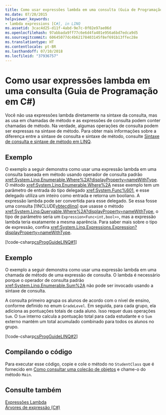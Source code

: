 ```yaml
---
title: Como usar expressões lambda em uma consulta (Guia de Programação em C#)
ms.date: 07/20/2015
helpviewer_keywords:
- lambda expressions [C#], in LINQ
ms.assetid: 3cac4d25-d11f-4abd-9e7c-0f02e97ae06d
ms.openlocfilehash: 97abbada9ff77c6e6d4fa401e956a6bd7edca9d5
ms.sourcegitcommit: 60645077dc4b62178403145f8ef691b13ffec28e
ms.translationtype: HT
ms.contentlocale: pt-BR
ms.lasthandoff: 07/10/2018
ms.locfileid: "37936757"
---
```

# <a name="how-to-use-lambda-expressions-in-a-query-c-programming-guide"></a>Como usar expressões lambda em uma consulta (Guia de Programação em C#)
Você não usa expressões lambda diretamente na sintaxe da consulta, mas as usa em chamadas de método e as expressões de consulta podem conter chamadas de método. Na verdade, algumas operações de consulta podem ser expressas na sintaxe de método. Para obter mais informações sobre a diferença entre a sintaxe de consulta e sintaxe de método, consulte [Sintaxe de consulta e sintaxe de método em LINQ](../../../csharp/programming-guide/concepts/linq/query-syntax-and-method-syntax-in-linq.md).  
  
## <a name="example"></a>Exemplo  
 O exemplo a seguir demonstra como usar uma expressão lambda em uma consulta baseada em método usando operador de consulta padrão <xref:System.Linq.Enumerable.Where%2A?displayProperty=nameWithType>. O método <xref:System.Linq.Enumerable.Where%2A> nesse exemplo tem um parâmetro de entrada do tipo delegado <xref:System.Func%601>, e esse delegado utiliza um inteiro como entrada e retorna um booliano. A expressão lambda pode ser convertida para esse delegado. Se essa fosse uma consulta [!INCLUDE[vbtecdlinq](~/includes/vbtecdlinq-md.md)] que usasse o método <xref:System.Linq.Queryable.Where%2A?displayProperty=nameWithType>, o tipo de parâmetro seria um `Expression<Func<int,bool>>`, mas a expressão lambda teria exatamente a mesma aparência. Para saber mais sobre o tipo de expressão, confira <xref:System.Linq.Expressions.Expression?displayProperty=nameWithType>.  
  
 [!code-csharp[csProgGuideLINQ#1](../../../csharp/programming-guide/arrays/codesnippet/CSharp/how-to-use-lambda-expressions-in-a-query_1.cs)]  
  
## <a name="example"></a>Exemplo  
 O exemplo a seguir demonstra como usar uma expressão lambda em uma chamada de método de uma expressão de consulta. O lambda é necessário porque o operador de consulta padrão <xref:System.Linq.Enumerable.Sum%2A> não pode ser invocado usando a sintaxe de consulta.  
  
 A consulta primeiro agrupa os alunos de acordo com o nível de ensino, conforme definido no enum `GradeLevel`. Em seguida, para cada grupo, ela adiciona as pontuações totais de cada aluno. Isso requer duas operações `Sum`. O `Sum` interno calcula a pontuação total para cada estudante e o `Sum` externo mantém um total acumulado combinado para todos os alunos no grupo.  
  
 [!code-csharp[csProgGuideLINQ#2](../../../csharp/programming-guide/arrays/codesnippet/CSharp/how-to-use-lambda-expressions-in-a-query_2.cs)]  
  
## <a name="compiling-the-code"></a>Compilando o código  
 Para executar esse código, copie e cole o método no `StudentClass` que é fornecido em [Como consultar uma coleção de objetos](../../../csharp/programming-guide/linq-query-expressions/how-to-query-a-collection-of-objects.md) e chame-o do método `Main`.  
  
## <a name="see-also"></a>Consulte também

[Expressões Lambda](../../../csharp/programming-guide/statements-expressions-operators/lambda-expressions.md)  
[Árvores de expressão (C#)](../concepts/expression-trees/index.md)  
